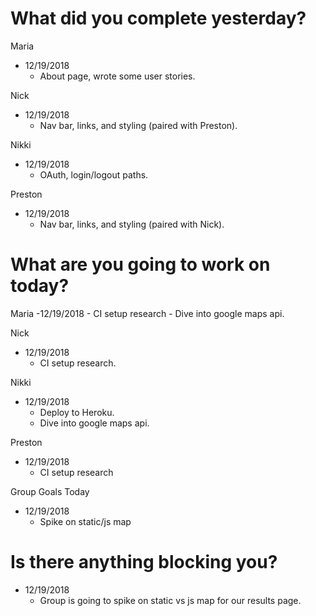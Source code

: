 # What did you complete yesterday?

Maria 
  - 12/19/2018 
    - About page, wrote some user stories.
  
Nick 
  - 12/19/2018 
    - Nav bar, links, and styling (paired with Preston).
  
Nikki 
  - 12/19/2018 
    - OAuth, login/logout paths.
  
Preston
  - 12/19/2018 
    - Nav bar, links, and styling (paired with Nick).

# What are you going to work on today?

Maria 
  -12/19/2018
    - CI setup research
    - Dive into google maps api.
  
Nick 
  - 12/19/2018
    - CI setup research.
  
Nikki 
  - 12/19/2018
    - Deploy to Heroku.  
    - Dive into google maps api.
  
Preston 
  - 12/19/2018
    - CI setup research

 Group Goals Today 
  - 12/19/2018
    - Spike on static/js map

# Is there anything blocking you?
  - 12/19/2018
    - Group is going to spike on static vs js map for our results page.  

